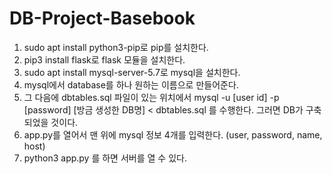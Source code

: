 # DB-Project-Basebook


1. sudo apt install python3-pip로 pip를 설치한다.
2. pip3 install flask로 flask 모듈을 설치한다.
3. sudo apt install mysql-server-5.7로 mysql을 설치한다.
4. mysql에서 database를 하나 원하는 이름으로 만들어준다. 
5. 그 다음에 dbtables.sql 파일이 있는 위치에서
mysql -u [user id] -p [password] [방금 생성한 DB명] < dbtables.sql
를 수행한다. 그러면 DB가 구축되었을 것이다.
6. app.py를 열어서 맨 위에 mysql 정보 4개를 입력한다. (user, password, name, host)
7. python3 app.py 를 하면 서버를 열 수 있다.
